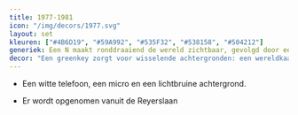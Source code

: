 ```yaml
---
title: 1977-1981
icon: "/img/decors/1977.svg"
layout: set
kleuren: ["#4B6D19", "#59A992", "#535F32", "#538158", "#504212"]
generiek: Een N maakt ronddraaiend de wereld zichtbaar, gevolgd door een gong.
decor: "Een greenkey zorgt voor wisselende achtergronden: een wereldkaart voor buitenlands nieuws, België en een groene titel 'Sport' voor sportieve berichten. De achtergrond verschijnt pas na een aantal seconden."
---
```


* Een witte telefoon, een micro en een lichtbruine achtergrond.

* Er wordt opgenomen vanuit de Reyerslaan
